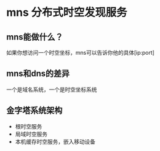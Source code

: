 # mns 分布式时空发现服务

##  mns能做什么？
如果你想访问一个时空坐标，mns可以告诉你他的具体[ip:port]

## mns和dns的差异
一个是域名系统，一个是时空坐标系统

## 金字塔系统架构

+ 根时空服务
+ 局域时空服务
+ 本机缓存时空服务，嵌入移动设备
